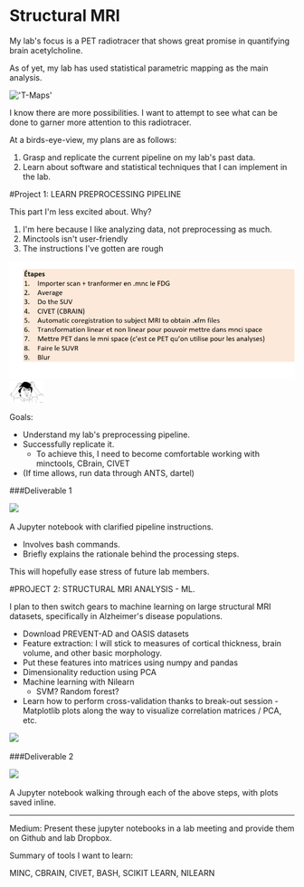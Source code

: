 # Structural MRI

My lab's focus is a PET radiotracer that shows great promise in quantifying brain acetylcholine.  

As of yet, my lab has used statistical parametric mapping as the main analysis. 

!['T-Maps'](http://www.ajnr.org/content/ajnr/early/2018/01/18/ajnr.A5527/F1.large.jpg)

I know there are more possibilities. I want to attempt to see what can be done to garner more attention to this radiotracer.   

At a birds-eye-view, my plans are as follows:  

1. Grasp and replicate the current pipeline on my lab's past data.  
2. Learn about software and statistical techniques that I can implement in the lab.   

#Project 1: LEARN PREPROCESSING PIPELINE 

This part I'm less excited about. Why?

1. I'm here because I like analyzing data, not preprocessing as much. 
2. Minctools isn't user-friendly
3. The instructions I've gotten are rough  

<img src="https://github.com/mtl-brainhack-school-2019/rwickens-sMRI-PET/blob/master/Wtf.PNG?raw=true" width=1200> 

<img src="https://github.com/mtl-brainhack-school-2019/rwickens-sMRI-PET/blob/master/JackieChan.jpg" width=60> 

Goals: 

- Understand my lab's preprocessing pipeline.   
- Successfully replicate it. 
  - To achieve this, I need to become comfortable working with minctools, CBrain, CIVET
- (If time allows, run data through ANTS, dartel)

###Deliverable 1

<img src="https://encrypted-tbn0.gstatic.com/images?q=tbn:ANd9GcQfDhejxni_K2Gr-ItywgveUqpeeN-6LBfab93Svi6WyHVBMZ62" width=150> 

A Jupyter notebook with clarified pipeline instructions. 
- Involves bash commands. 
- Briefly explains the rationale behind the processing steps. 

This will hopefully ease stress of future lab members. 

#PROJECT 2: STRUCTURAL MRI ANALYSIS - ML. 

I plan to then switch gears to machine learning on large structural MRI datasets, specifically in Alzheimer's disease populations. 

- Download PREVENT-AD and OASIS datasets
 - Feature extraction: I will stick to measures of cortical thickness, brain volume, and other basic morphology. 
 - Put these features into matrices using numpy and pandas
- Dimensionality reduction using PCA
- Machine learning with Nilearn 
    - SVM? Random forest?
- Learn how to perform cross-validation thanks to break-out session
-Matplotlib plots along the way to visualize correlation matrices / PCA, etc. 

<img src="https://www.fromthegenesis.com/wp-content/uploads/2018/06/Random-Forest.jpg" width=500> 

###Deliverable 2

<img src="https://encrypted-tbn0.gstatic.com/images?q=tbn:ANd9GcQfDhejxni_K2Gr-ItywgveUqpeeN-6LBfab93Svi6WyHVBMZ62" width=150> 

A Jupyter notebook walking through each of the above steps, with plots saved inline.  

---------------------------

Medium: Present these jupyter notebooks in a lab meeting and provide them on Github and lab Dropbox.  

Summary of tools I want to learn: 

MINC, CBRAIN, CIVET, BASH, SCIKIT LEARN, NILEARN